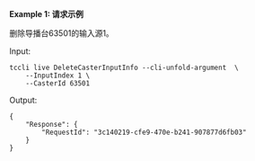 **Example 1: 请求示例**

删除导播台63501的输入源1。

Input: 

```
tccli live DeleteCasterInputInfo --cli-unfold-argument  \
    --InputIndex 1 \
    --CasterId 63501
```

Output: 
```
{
    "Response": {
        "RequestId": "3c140219-cfe9-470e-b241-907877d6fb03"
    }
}
```

